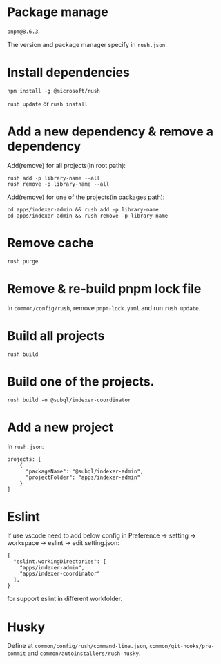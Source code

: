 # Package manage

`pnpm@8.6.3`.

The version and package manager specify in `rush.json`.

# Install dependencies

`npm install -g @microsoft/rush`

`rush update` or `rush install`

# Add a new dependency & remove a dependency

Add(remove) for all projects(in root path):

```
rush add -p library-name --all
rush remove -p library-name --all
```

Add(remove) for one of the projects(in packages path):

```
cd apps/indexer-admin && rush add -p library-name
cd apps/indexer-admin && rush remove -p library-name
```

# Remove cache

```
rush purge
```

# Remove & re-build pnpm lock file

In `common/config/rush`, remove `pnpm-lock.yaml` and run `rush update`.

# Build all projects

`rush build`

# Build one of the projects.

`rush build -o @subql/indexer-coordinator`

# Add a new project

In `rush.json`:

```
projects: [
    {
      "packageName": "@subql/indexer-admin",
      "projectFolder": "apps/indexer-admin"
    }
]
```

# Eslint

If use vscode need to add below config in Preference -> setting -> workspace -> eslint -> edit setting.json:

```
{
  "eslint.workingDirectories": [
    "apps/indexer-admin",
    "apps/indexer-coordinator"
  ],
}
```

for support eslint in different workfolder.

# Husky

Define at `common/config/rush/command-line.json`, `common/git-hooks/pre-commit` and `common/autoinstallers/rush-husky`.
